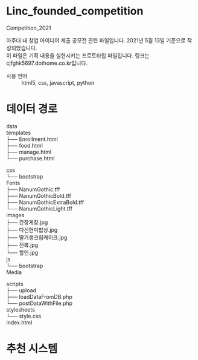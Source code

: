 # Linc_founded_competition
Competition_2021

<p> 아주대 내 창업 아이디어 제출 공모전 관련 파일입니다. 2021년 5월 13일 기준으로 작성되었습니다.<br> 이 파일은 기획 내용을 실현시키는 프로토타입 파일입니다. 링크는 cjfghk5697.dothome.co.kr입니다.</p>
<dl>
  <dt>사용 언어</dt>
  <dd>html5, css, javascript, python</dd>
</dl>

# 데이터 경로
data<br>
templates<br>
  ├── Enrollment.html<br>
  ├── food.html<br>
  ├── manage.html<br>
  └── purchase.html<br>
 
  css<br>
  └── bootstrap<br>
  Fonts<br>
  ├── NanumGothic.tff<br>
  ├── NanumGothicBold.tff<br>
  ├── NanumGothicExtraBold.tff<br>
  └── NanumGothicLight.tff<br>
  images<br>
  ├── 간장게장.jpg<br>
  ├── 다신현미밥상.jpg<br>
  ├── 딸기생크림케이크.jpg<br>
  ├── 전복.jpg<br>
  └── 할인.jpg<br>
  js<br>
  └── bootstrap<br>
  Media<br>
  
  scripts<br>
  ├── upload<br>
  ├── loadDataFromDB.php<br>
  └── postDataWithFile.php<br>
  stylesheets<br>
  └── style.css<br>
index.html<br>

# 추천 시스템
<p></p>


